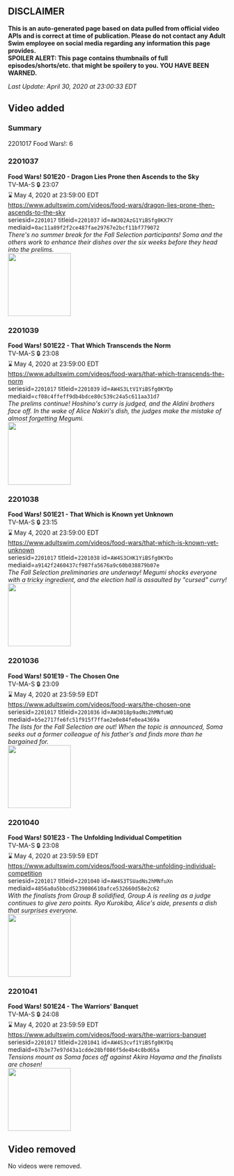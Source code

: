 ## DISCLAIMER
**This is an auto-generated page based on data pulled from official video APIs and is correct at time of publication. Please do not contact any Adult Swim employee on social media regarding any information this page provides.**  
**SPOILER ALERT: This page contains thumbnails of full episodes/shorts/etc. that might be spoilery to you. YOU HAVE BEEN WARNED.**  

_Last Update: April 30, 2020 at 23:00:33 EDT_
## Video added
### Summary
2201017 Food Wars!: 6  
### 2201037
**Food Wars! S01E20 - Dragon Lies Prone then Ascends to the Sky**  
TV-MA-S 🔒 23:07  
⌛ May 4, 2020 at 23:59:00 EDT  
https://www.adultswim.com/videos/food-wars/dragon-lies-prone-then-ascends-to-the-sky  
seriesid=`2201017` titleid=`2201037` id=`AW302AzG1YiBSfg0KX7Y` mediaid=`0ac11a89f2f2ce487fae29767e2bcf11bf779072`  
_There's no summer break for the Fall Selection participants! Soma and the others work to enhance their dishes over the six weeks before they head into the prelims._  
<a href="https://media.cdn.adultswim.com/uploads/20191022/thumbnails/2_191022150591-FoodWars_020.jpg"><img src="https://media.cdn.adultswim.com/uploads/20191022/thumbnails/2_191022150591-FoodWars_020.jpg" height="144px" /></a>
### 2201039
**Food Wars! S01E22 - That Which Transcends the Norm**  
TV-MA-S 🔒 23:08  
⌛ May 4, 2020 at 23:59:00 EDT  
https://www.adultswim.com/videos/food-wars/that-which-transcends-the-norm  
seriesid=`2201017` titleid=`2201039` id=`AW4S3LtV1YiBSfg0KYDp` mediaid=`cf08c4ffeff9db4bdce80c539c24a5c611aa31d7`  
_The prelims continue! Hoshino's curry is judged, and the Aldini brothers face off. In the wake of Alice Nakiri's dish, the judges make the mistake of almost forgetting Megumi._  
<a href="https://media.cdn.adultswim.com/uploads/20191028/thumbnails/2_1910281054382-FoodWars_022.jpg"><img src="https://media.cdn.adultswim.com/uploads/20191028/thumbnails/2_1910281054382-FoodWars_022.jpg" height="144px" /></a>
### 2201038
**Food Wars! S01E21 - That Which is Known yet Unknown**  
TV-MA-S 🔒 23:15  
⌛ May 4, 2020 at 23:59:00 EDT  
https://www.adultswim.com/videos/food-wars/that-which-is-known-yet-unknown  
seriesid=`2201017` titleid=`2201038` id=`AW4S3CHK1YiBSfg0KYDo` mediaid=`a9142f2460437cf987fa5676a9c60b038879b07e`  
_The Fall Selection preliminaries are underway! Megumi shocks everyone with a tricky ingredient, and the election hall is assaulted by "cursed" curry!_  
<a href="https://media.cdn.adultswim.com/uploads/20191028/thumbnails/2_1910281053583-FoodWars_021.jpg"><img src="https://media.cdn.adultswim.com/uploads/20191028/thumbnails/2_1910281053583-FoodWars_021.jpg" height="144px" /></a>
### 2201036
**Food Wars! S01E19 - The Chosen One**  
TV-MA-S 🔒 23:09  
⌛ May 4, 2020 at 23:59:59 EDT  
https://www.adultswim.com/videos/food-wars/the-chosen-one  
seriesid=`2201017` titleid=`2201036` id=`AW3018p9adNs2hMNfuWQ` mediaid=`b5e2717fe6fc51f915f7ffae2e0e84fe0ea4369a`  
_The lists for the Fall Selection are out! When the topic is announced, Soma seeks out a former colleague of his father's and finds more than he bargained for._  
<a href="https://media.cdn.adultswim.com/uploads/20191022/thumbnails/2_191022150414-foodwars_019.jpg"><img src="https://media.cdn.adultswim.com/uploads/20191022/thumbnails/2_191022150414-foodwars_019.jpg" height="144px" /></a>
### 2201040
**Food Wars! S01E23 - The Unfolding Individual Competition**  
TV-MA-S 🔒 23:08  
⌛ May 4, 2020 at 23:59:59 EDT  
https://www.adultswim.com/videos/food-wars/the-unfolding-individual-competition  
seriesid=`2201017` titleid=`2201040` id=`AW4S3TSUadNs2hMNfuXn` mediaid=`4856a0a5bbcd5239086610afce532660d58e2c62`  
_With the finalists from Group B solidified, Group A is reeling as a judge continues to give zero points. Ryo Kurokiba, Alice's aide, presents a dish that surprises everyone._  
<a href="https://media.cdn.adultswim.com/uploads/20191028/thumbnails/2_1910281055102-FoodWars_023.jpg"><img src="https://media.cdn.adultswim.com/uploads/20191028/thumbnails/2_1910281055102-FoodWars_023.jpg" height="144px" /></a>
### 2201041
**Food Wars! S01E24 - The Warriors' Banquet**  
TV-MA-S 🔒 24:08  
⌛ May 4, 2020 at 23:59:59 EDT  
https://www.adultswim.com/videos/food-wars/the-warriors-banquet  
seriesid=`2201017` titleid=`2201041` id=`AW4S3cvf1YiBSfg0KYDq` mediaid=`67b3e77e97d43a1cdde28bf086f5de4b4c8bd65a`  
_Tensions mount as Soma faces off against Akira Hayama and the finalists are chosen!_  
<a href="https://media.cdn.adultswim.com/uploads/20191028/thumbnails/2_1910281055494-FoodWars_024.jpg"><img src="https://media.cdn.adultswim.com/uploads/20191028/thumbnails/2_1910281055494-FoodWars_024.jpg" height="144px" /></a>
## Video removed
No videos were removed.  
